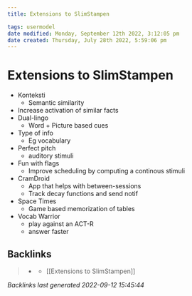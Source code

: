 ```yaml
---
title: Extensions to SlimStampen

tags: usermodel 
date modified: Monday, September 12th 2022, 3:12:05 pm
date created: Thursday, July 28th 2022, 5:59:06 pm
---
```


# Extensions to SlimStampen
- Konteksti
	- Semantic similarity
- Increase activation of similar facts
- Dual-lingo
	- Word + Picture based cues
- Type of info
	- Eg vocabulary
- Perfect pitch
	- auditory stimuli
- Fun with flags
	- Improve scheduling by computing a continous stimuli
- CramDroid
	- App that helps with between-sessions
	- Track decay functions and send notif
- Space Times
	- Game based memorization of tables
- Vocab Warrior
	- play against an ACT-R
	- answer faster

## Backlinks

> - [](journals/2022-09-12.md)
>   - [[Extensions to SlimStampen]]

_Backlinks last generated 2022-09-12 15:45:44_
